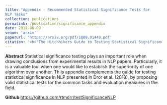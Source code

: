 ```yaml
---
title: "Appendix - Recommended Statistical Significance Tests for
NLP Tasks"
collection: publications
permalink: /publication/significance_appendix
date: 2018-06-09
venue: 'arxiv'
paperurl: 'https://arxiv.org/pdf/1809.01448.pdf'
citation: '<b>"The Hitchhikers Guide to Testing Statistical Significance in Natural Language Processing."</b> Rotem Dror, Gili Baumer, Segev Shlomov and Roi Reichart. <i> Association for Computational Linguistics (ACL 2018).</i>'
---
```


<b> Abstract </b>
Statistical significance testing plays an important role when drawing conclusions from
experimental results in NLP papers. Particularly, it is a valuable tool when one would like to
establish the superiority of one algorithm over another. Th
is appendix complements the guide for testing statistical significance in NLP presented in Dror et al. (2018), by proposing valid statistical tests for the common tasks and evaluation measures in the field.

<b> Github </b>
https://github.com/rtmdrr/testSignificanceNLP




